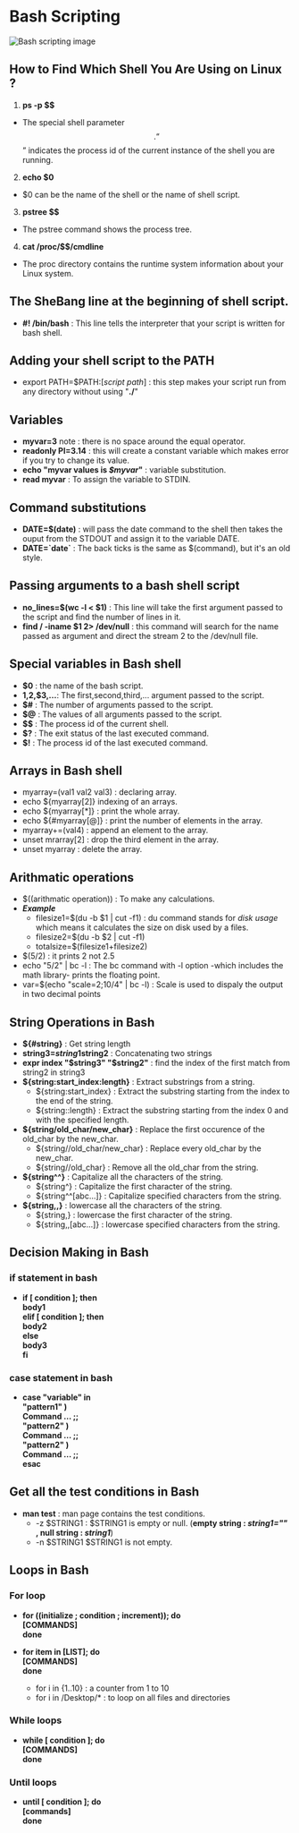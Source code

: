 # Bash Scripting
![Bash scripting image](https://www.osetc.com/en/wp-content/uploads/2019/04/list-and-set-shell-variable1.gif)
## How to Find Which Shell You Are Using on Linux ?
1. **ps -p $$**
  * The special shell parameter $$. “$$” indicates the process id of the current instance of the shell you are running.
2. **echo $0**
  * $0 can be the name of the shell or the name of shell script.
3. **pstree $$**
  * The pstree command shows the process tree.
4. **cat /proc/$$/cmdline**
  * The proc directory contains the runtime system information about your Linux system.

## The SheBang line at the beginning of shell script.
* **#! /bin/bash** : This line tells the interpreter that your script is written for bash shell.

## Adding your shell script to the PATH
* export PATH=$PATH:[_script path_] : this step makes your script run from any directory without using "**./**"

## Variables
* **myvar=3**  note : there is no space around the equal operator.
* **readonly PI=3.14** : this will create a constant variable which makes error if you try to change its value.
* **echo "myvar values is _$myvar_"** : variable substitution.
* **read myvar** : To assign the variable to STDIN.

## Command substitutions
* **DATE=$(date)** : will pass the date command to the shell then takes the ouput from the STDOUT and assign it to the variable DATE.
* **DATE=\`date\`** : The back ticks is the same as $(command), but it's an old style.
## Passing arguments to a bash shell script
* **no_lines=$(wc -l < $1)** : This line will take the first argument passed to the script and find the number of lines in it.
* **find / -iname $1 2> /dev/null** : this command will search for the name passed as argument and direct the stream 2 to the /dev/null file.
## Special variables in Bash shell
* **$0** : the name of the bash script.
* **$1,$2,$3,...**: The first,second,third,... argument passed to the script.
* **$#** : The number of arguments passed to the script.
* **$@** : The values of all arguments passed to the script.
* **$$** : The process id of the current shell.
* **$?** : The exit status of the last executed command.
* **$!** : The process id of the last executed command.
## Arrays in Bash shell
* myarray=(val1 val2 val3) : declaring array.
* echo ${myarray[2]} indexing of an arrays.
* echo ${myarray[\*]}  : print the whole array.
* echo ${#myarray[@]} : print the number of elements in the array.
* myarray+=(val4) : append an element to the array.
* unset mrarray[2] : drop the third element in the array.
* unset myarray : delete the array.
## Arithmatic operations
* $((arithmatic operation)) : To make any calculations.
* **_Example_**
  * filesize1=$(du -b $1 | cut -f1)  :  du command stands for _disk usage_ which means it calculates the size on disk used by a files.
  * filesize2=$(du -b $2 | cut -f1)
  * totalsize=$(filesize1+filesize2)
* $(5/2) : it prints 2 not 2.5
* echo "5/2" | bc -l : The bc command with -l option -which includes the math library- prints the floating point.
* var=$(echo "scale=2;10/4" | bc -l) : Scale is used to dispaly the output in two decimal points
## String Operations in Bash
* **${#string}** : Get string length
* **string3=$string1$string2** : Concatenating two strings
* **expr index "$string3" "$string2"** : find the index of the first match from string2 in string3
* **${string:start_index:length}** : Extract substrings from a string.
  * ${string:start_index} : Extract the substring starting from the index to the end of the string.
  * ${string::length} : Extract the substring starting from the index 0 and with the specified length.
* **${string/old_char/new_char}** : Replace the first occurence of the old_char by the new_char.
  * ${string//old_char/new_char} : Replace every old_char by the new_char.
  * ${string//old_char} : Remove all the old_char from the string.
* **${string^^}** : Capitalize all the characters of the string.
  * ${string^} : Capitalize the first character of the string.
  * ${string^^[abc...]} : Capitalize specified characters from the string.
* **${string,,}** : lowercase all the characters of the string.
  * ${string,} : lowercase the first character of the string.
  * ${string,,[abc...]} : lowercase specified characters from the string.
## Decision Making in Bash
### if statement in bash
* **if [ condition ]; then  
     body1  
    elif [ condition ]; then  
     body2  
    else  
     body3  
    fi**
### case statement in bash
* **case "variable" in  
	     "pattern1" )  
		  Command … ;;  
	     "pattern2" )  
		  Command … ;;  
	     "pattern2" )  
		  Command … ;;  
    esac**
## Get all the test conditions in Bash
* **man test** : man page contains the test conditions.
  * -z $STRING1 :	$STRING1 is empty or null. (**empty string : *string1=""* , null string : *string1***)
  * -n $STRING1	$STRING1 is not empty.
## Loops in Bash
### For loop
* **for ((initialize ; condition ; increment)); do  
	[COMMANDS]  
     done**  
     
* **for item in [LIST]; do  
	[COMMANDS]  
    done**  
    
  * for i in {1..10} : a counter from 1 to 10
  * for i in /Desktop/* : to loop on all files and directories
### While loops
* **while [ condition ]; do  
	[COMMANDS]  
    done**    
### Until loops
* **until [ condition ]; do  
    	[commands]  
    done**  

	
		
